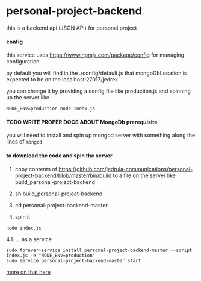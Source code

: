 # personal-project-backend
this is a backend api (JSON API) for personal project


#### config
this service uses https://www.npmjs.com/package/config for managing configuration

by default you will find in the ./config/default.js that mongoDbLocation is expected to be on the localhost:27017/jedrek

you can change it by providing a config file like production.js and spinning up the server like 
```
NODE_ENV=production node index.js 
```

#### TODO WRITE PROPER DOCS ABOUT MongoDb prerequisite
you will need to install and spin up mongod server with something along the lines of `mongod`

#### to download the code and spin the server

1. copy contents of https://github.com/jedrula-communications/personal-project-backend/blob/master/bin/build to a file on the server like build_personal-project-backend

2. sh build_personal-project-backend

3. cd personal-project-backend-master

4. spin it
```
node index.js
```

4.1. ... as a service
```
sudo forever-service install personal-project-backend-master --script index.js -e "NODE_ENV=production"
sudo service personal-project-backend-master start
```

[more on that here](http://jedrula-app.surge.sh/post/e58f4fd4-bda4-4a1d-801b-d68cc255a63f)

